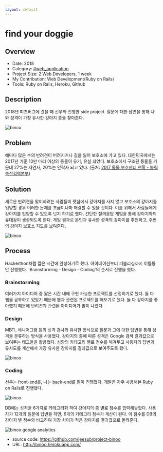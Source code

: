 ```yaml
---
layout: default
---
```


# find your doggie

## Overview

* Date: 2018
* Category: [#web_application](https://www.google.com/search?q=web+application)
* Project Size: 2 Web Developers, 1 week
* My Contribution: Web Development(Ruby on Rails)
* Tools: Ruby on Rails, Heroku, Github

## Description

2018년 피츠버그에 갔을 때 선우와 진행한 side project. 
질문에 대한 답변을 통해 나와 성격이 가장 유사한 강아지 종을 찾아준다. 

![binoo]({{"/assets/img/project/binoo_1.png"}})

## Problem

해마다 많은 수의 반려견이 버려지거나 길을 잃어 보호소에 가고 있다. 
대한민국에서는 2017년 기준 10만 마리 이상의 동물이 유기, 유실 되었다. 
보호소에서 구조된 동물들 가운데 27%는 자연사, 20%는 안락사 되고 있다. (출처: [2017 동물 보호센터 현황 - 농림축산검역본부](http://www.qia.go.kr/getZipwebQiaCom.do?id=44931&type=6_18_1bdsm))

## Solution

새로운 반려견을 맞이하려는 사람들이 펫샵에서 강아지를 사지 않고 보호소의 강아지를 입양할 경우 이러한 문제를 조금이나마 해결할 수 있을 것이다. 
이를 위해서 사람들에게 강아지를 입양할 수 있도록 넛지 하기로 했다. 
간단한 질의응답 게임을 통해 강아지와의 유대감이 생성되도록 한다. 
게임 결과로 본인과 유사한 성격의 강아지를 추천하고, 주변의 강아지 보호소 지도를 보여준다. 

![binoo]({{"/assets/img/project/binoo_2.jpg"}})

## Process

Hackerthon처럼 짧은 시간에 완성하기로 했다. 
아이데이션부터 퍼블리싱까지 이틀동안 진행했다. 
'Brainstorming - Design - Coding'의 순서로 진행을 했다. 

### Brainstorming

여러가지 아이디어 중 짧은 시간 내에 구현 가능한 프로젝트를 선정하기로 했다. 
둘 다 웹을 공부하고 있었기 때문에 웹과 관련된 프로젝트를 해보기로 했다. 
둘 다 강아지를 좋아했기 때문에 반려견과 관련된 아이디어가 많이 나왔다. 

### Design

MBTI, 에니어그램 등의 성격 검사와 유사한 방식으로 질문과 그에 대한 답변을 통해 성격을 분류하는 방식을 사용했다. 
강아지의 종에 따른 성격은 Google 검색 결과값으로 보여주는 태그들을 활용했다. 
성향의 카테고리 별로 점수를 매겨두고 사용자의 답변과 유사도를 계산해서 가장 유사한 강아지를 결과값으로 보여주도록 했다. 

![binoo]({{"/assets/img/project/binoo_3.jpg"}})

### Coding

선우는 front-end를, 나는 back-end를 맡아 진행했다. 
개발은 자주 사용해본 Ruby on Rails로 진행했다. 

![binoo]({{"/assets/img/project/binoo_4.jpg"}})

DB에는 성격을 6가지로 카테고리화 하여 강아지의 종 별로 점수를 입력해놓았다. 
사용자가 12개의 질문에 답변을 하면, 6개의 카테고리 점수가 계산이 된다. 
이 점수를 DB의 강아지 별 점수와 비교하여 가장 차이가 적은 강아지를 결과값으로 돌려준다. 

![binoo google analytics]({{"/assets/img/project/binoo_5.png"}})

* source code: <https://github.com/jeesub/project-binoo>
* URL: <http://binoo.herokuapp.com/>